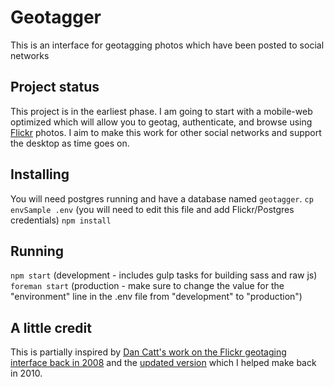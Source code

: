 Geotagger
================

This is an interface for geotagging photos which have been posted to social networks

Project status
--------------
This project is in the earliest phase. I am going to start with a mobile-web optimized which will allow you to geotag, authenticate, and browse using [Flickr](http://www.flickr.com) photos. I aim to make this work for other social networks and support the desktop as time goes on. 

Installing
----------------------
You will need postgres running and have a database named `geotagger`. 
`cp envSample .env` (you will need to edit this file and add Flickr/Postgres credentials)
`npm install`

Running
----------------------
`npm start` (development - includes gulp tasks for building sass and raw js)
`foreman start` (production - make sure to change the value for the "environment" line in the .env file from "development" to "production")

A little credit
----------------------
This is partially inspired by [Dan Catt's work on the Flickr geotaging interface back in 2008](http://code.flickr.net/2008/08/08/location-keeping-it-real-on-the-streets-yo/) and the [updated version](http://blog.flickr.net/en/2010/08/04/welcome-to-your-new-photo-page/) which I helped make back in 2010.

